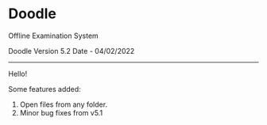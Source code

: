 # Doodle
Offline Examination System

Doodle Version 5.2
Date - 04/02/2022

---------------------------------------------------------------------------------------------------------------------------
Hello!

Some features added:
1. Open files from any folder.
2. Minor bug fixes from v5.1
